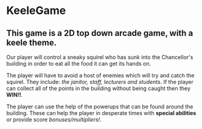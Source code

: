 # KeeleGame

## This game is a 2D top down arcade game, with a keele theme.

Our player will control a sneaky squirel who has sunk into the Chancellor's building in order to eat all the food it can get its hands on.

The player will have to avoid a host of enemies which will try and catch the squirel. They include: _the janitor, staff, lecturers and students_. If the player can collect all of the points in the building without being caught then they **WIN!!**.

The player can use the help of the powerups that can be found around the building. These can help the player in desperate times with **special abilities** or provide score _bonuses/multipliers!_.
